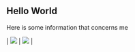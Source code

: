 ## Hello World

Here is some information that concerns me

| ![](https://github-readme-stats.vercel.app/api/top-langs/?username=duxio14&theme=github_dark&layout=compact) | ![](https://github-readme-stats.vercel.app/api?username=duxio14&show_icons=true&theme=github_dark&line_height=15) |
